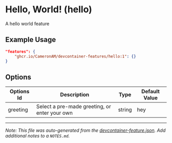 
# Hello, World! (hello)

A hello world feature

## Example Usage

```json
"features": {
    "ghcr.io/CameronAM/devcontainer-features/hello:1": {}
}
```

## Options

| Options Id | Description | Type | Default Value |
|-----|-----|-----|-----|
| greeting | Select a pre-made greeting, or enter your own | string | hey |



---

_Note: This file was auto-generated from the [devcontainer-feature.json](https://github.com/CameronAM/devcontainer-features/blob/main/src/hello/devcontainer-feature.json).  Add additional notes to a `NOTES.md`._
